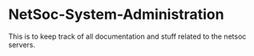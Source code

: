 # NetSoc-System-Administration
This is to keep track of all documentation and stuff related to the netsoc servers. 
